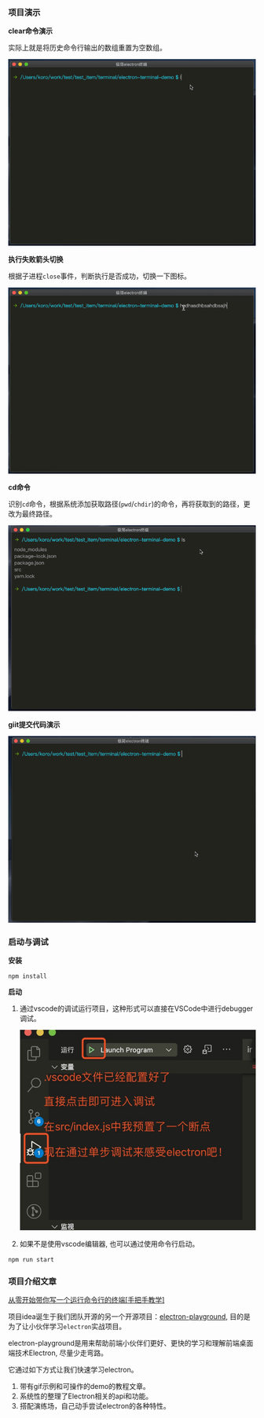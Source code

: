 ### 项目演示

**clear命令演示**

实际上就是将历史命令行输出的数组重置为空数组。

![](https://raw.githubusercontent.com/OBKoro1/articleImg_src/master/2021/electron-terminal/electron-terminal-clear.gif)

**执行失败箭头切换**

根据子进程`close`事件，判断执行是否成功，切换一下图标。

![](https://raw.githubusercontent.com/OBKoro1/articleImg_src/master/2021/electron-terminal/electron-terminal-error.gif)

**cd命令**

识别`cd`命令，根据系统添加获取路径(`pwd`/`chdir`)的命令，再将获取到的路径，更改为最终路径。

![](https://raw.githubusercontent.com/OBKoro1/articleImg_src/master/2021/electron-terminal/electron-terminal-cd.gif)

**giit提交代码演示**

![](https://raw.githubusercontent.com/OBKoro1/articleImg_src/master/2021/electron-terminal/electron-terminal-git.gif)

### 启动与调试

**安装**

```
npm install
```

**启动**

1. 通过vscode的调试运行项目，这种形式可以直接在VSCode中进行debugger调试。
    
    ![](https://raw.githubusercontent.com/OBKoro1/articleImg_src/master/2021/electron-terminal/electron-terminal-vscode-config.jpg)

2. 如果不是使用vscode编辑器, 也可以通过使用命令行启动。

```js
npm run start
```

### 项目介绍文章

[从零开始带你写一个运行命令行的终端[手把手教学]](http://obkoro1.com/web_accumulate/accumulate/electron/electron-terminal-demo.html)


项目idea诞生于我们团队开源的另一个开源项目：[electron-playground](https://github.com/tal-tech/electron-playground), 目的是为了让小伙伴学习`electron`实战项目。

electron-playground是用来帮助前端小伙伴们更好、更快的学习和理解前端桌面端技术Electron, 尽量少走弯路。

它通过如下方式让我们快速学习electron。

1. 带有gif示例和可操作的demo的教程文章。
2. 系统性的整理了Electron相关的api和功能。
3. 搭配演练场，自己动手尝试electron的各种特性。